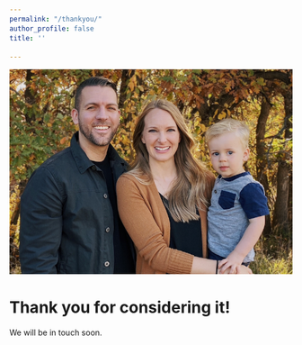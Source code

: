```yaml
---
permalink: "/thankyou/"
author_profile: false
title: ''

---
```

![](/assets/images/2020-stapleton-fam-md.png)

# Thank you for considering it!

We will be in touch soon.